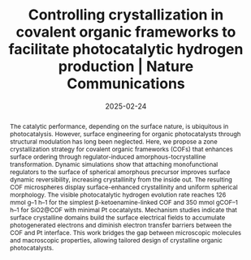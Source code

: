 ---
title: "Controlling crystallization in covalent organic frameworks to  facilitate photocatalytic hydrogen production | Nature Communications"
authors:
- Zheng Lin
- Xiang-Kun Yu
- Zijian Zhao
- Ning Ding
- Changchun Wang
- Ke Hu
- You-Liang Zhu
- Jia Guo
date: "2025-02-24"
doi: "10.1038/s41467-025-57166-1"
publication_types: ["期刊文章"]
publication: "nature communications"
abstract: "
<!--more-->
The catalytic performance, depending on the surface nature, is  ubiquitous in photocatalysis. However, surface engineering for organic  photocatalysts through structural modulation has long been neglected.  Here, we propose a zone crystallization strategy for covalent organic  frameworks (COFs) that enhances surface ordering through  regulator-induced amorphous-tocrystalline transformation. Dynamic  simulations show that attaching monofunctional regulators to the surface  of spherical amorphous precursor improves surface dynamic  reversibility, increasing crystallinity from the inside out. The  resulting COF microspheres display surface-enhanced crystallinity and  uniform spherical morphology. The visible photocatalytic hydrogen  evolution rate reaches 126 mmol g–1 h–1 for the simplest  β-ketoenamine-linked COF and 350 mmol gCOF–1 h–1 for SiO2@COF with  minimal Pt cocatalysts. Mechanism studies indicate that surface  crystalline domains build the surface electrical fields to accumulate  photogenerated electrons and diminish electron transfer barriers between  the COF and Pt interface. This work bridges the gap between microscopic  molecules and macroscopic properties, allowing tailored design of  crystalline organic photocatalysts."
url_pdf: "https://www.nature.com/articles/s41467-025-57166-1"
---